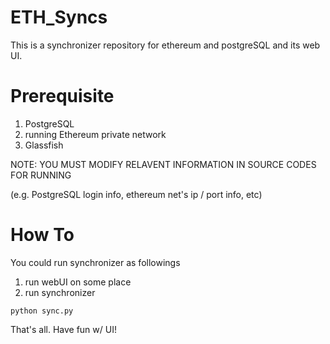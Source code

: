 # ETH_Syncs

This is a synchronizer repository for ethereum and postgreSQL and its web UI.

# Prerequisite
1. PostgreSQL
2. running Ethereum private network
3. Glassfish

NOTE: YOU MUST MODIFY RELAVENT INFORMATION IN SOURCE CODES FOR RUNNING

(e.g. PostgreSQL login info, ethereum net's ip / port info, etc)

# How To
You could run synchronizer as followings

1) run webUI on some place
2) run synchronizer
```
python sync.py
```

That's all. Have fun w/ UI!
